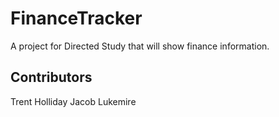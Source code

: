 # FinanceTracker
A project for Directed Study that will show finance information.

## Contributors
Trent Holliday
Jacob Lukemire
